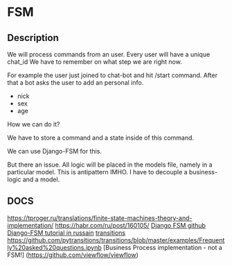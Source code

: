# FSM

## Description

We will process commands from an user.
Every user will have a unique chat_id
We have to remember on what step we are right now.

For example the user just joined to chat-bot and hit /start command.
After that a bot asks the user to add an personal info.

* nick
* sex
* age 

How we can do it? 

We have to store a command and a state inside of this command.

We can use Django-FSM for this.

But there an issue. All logic will be placed in the models file, namely in a particular model.
This is antipattern IMHO.  I have to decouple a business-logic and a model. 



## DOCS

https://tproger.ru/translations/finite-state-machines-theory-and-implementation/
https://habr.com/ru/post/160105/
[Django FSM github](https://github.com/viewflow/django-fsm)
[Django-FSM tutorial in russain](https://webdevblog.ru/upravlenie-konechnym-avtomatom-s-ispolzovaniem-django-fsm/)
[transitions](https://github.com/pytransitions/transitions)
https://github.com/pytransitions/transitions/blob/master/examples/Frequently%20asked%20questions.ipynb
[Business Process implementation - not a FSM!] (https://github.com/viewflow/viewflow)
